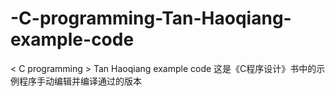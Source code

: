 # -C-programming-Tan-Haoqiang-example-code
&lt; C programming > Tan Haoqiang example code
这是《C程序设计》书中的示例程序手动编辑并编译通过的版本
